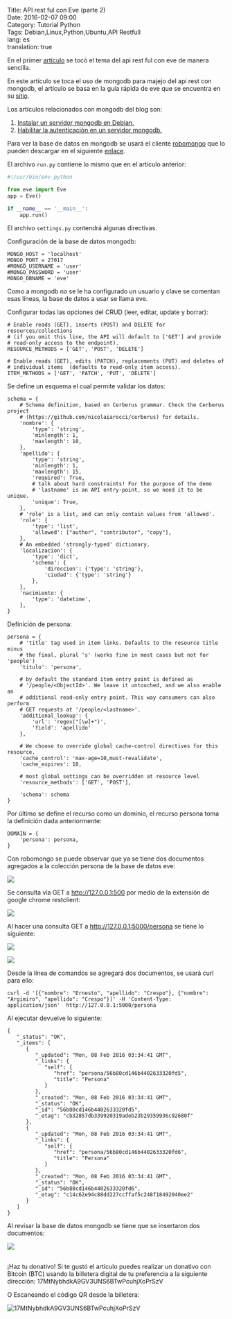 Title: API rest ful con Eve (parte 2)  
Date: 2016-02-07 09:00  
Category: Tutorial Python  
Tags:  Debian,Linux,Python,Ubuntu,API Restfull  
lang: es  
translation: true  


En el primer [artículo](https://www.seraph.to/api-rest-full-para-python-con-eve-parte-1.html#api-rest-full-para-python-con-eve-parte-1) se tocó el tema del api rest ful con eve de manera sencilla.

En este artículo se toca el uso de mongodb para majejo del api rest con mongodb, el artículo se basa en la guía rápida de eve que se encuentra en su [sitio](https://docs.python-eve.org/en/stable/quickstart.html).

Los artículos relacionados con mongodb del blog son:

1. [Instalar un servidor mongodb en Debian.](https://www.seraph.to/habilitar-autenticacion-en-un-servidor-mongodb.html#habilitar-autenticacion-en-un-servidor-mongodb)  
2. [Habilitar la autenticación en un servidor mongodb.](https://www.seraph.to/instalar-un-servidor-mongodb-en-debian.html#instalar-un-servidor-mongodb-en-debian)  

Para ver la base de datos en mongodb se usará el cliente [robomongo](https://app.robomongo.org/) que lo pueden descargar en el siguiente [enlace](https://app.robomongo.org/download.html).

El archivo `run.py` contiene lo mismo que en el artículo anterior:
```python
#!/usr/bin/env python

from eve import Eve
app = Eve()

if __name__ == '__main__':
    app.run()
```
El archivo `settings.py` contendrá algunas directivas.

Configuración de la base de datos mongodb:
```
MONGO_HOST = 'localhost'
MONGO_PORT = 27017
#MONGO_USERNAME = 'user'
#MONGO_PASSWORD = 'user'
MONGO_DBNAME = 'eve'
```
Como a mongodb no se le ha configurado un usuario y clave se comentan esas líneas, la base de datos a usar se llama eve.

Configurar todas las opciones del CRUD (leer, editar, update y borrar):
```
# Enable reads (GET), inserts (POST) and DELETE for resources/collections
# (if you omit this line, the API will default to ['GET'] and provide
# read-only access to the endpoint).
RESOURCE_METHODS = ['GET', 'POST', 'DELETE']

# Enable reads (GET), edits (PATCH), replacements (PUT) and deletes of
# individual items  (defaults to read-only item access).
ITEM_METHODS = ['GET', 'PATCH', 'PUT', 'DELETE']
```
Se define un esquema el cual permite validar los datos:
```
schema = {
    # Schema definition, based on Cerberus grammar. Check the Cerberus project
    # (https://github.com/nicolaiarocci/cerberus) for details.
    'nombre': {
        'type': 'string',
        'minlength': 1,
        'maxlength': 10,
    },
    'apellido': {
        'type': 'string',
        'minlength': 1,
        'maxlength': 15,
        'required': True,
        # talk about hard constraints! For the purpose of the demo
        # 'lastname' is an API entry-point, so we need it to be unique.
        'unique': True,
    },
    # 'role' is a list, and can only contain values from 'allowed'.
    'role': {
        'type': 'list',
        'allowed': ["author", "contributor", "copy"],
    },
    # An embedded 'strongly-typed' dictionary.
    'localizacion': {
        'type': 'dict',
        'schema': {
            'direccion': {'type': 'string'},
            'ciudad': {'type': 'string'}
        },
    },
    'nacimiento: {
        'type': 'datetime',
    },
}
```
Definición de persona:
```
persona = {
    # 'title' tag used in item links. Defaults to the resource title minus
    # the final, plural 's' (works fine in most cases but not for 'people')
    'titulo': 'persona',

    # by default the standard item entry point is defined as
    # '/people/<ObjectId>'. We leave it untouched, and we also enable an
    # additional read-only entry point. This way consumers can also perform
    # GET requests at '/people/<lastname>'.
    'additional_lookup': {
        'url': 'regex("[\w]+")',
        'field': 'apellido'
    },

    # We choose to override global cache-control directives for this resource.
    'cache_control': 'max-age=10,must-revalidate',
    'cache_expires': 10,

    # most global settings can be overridden at resource level
    'resource_methods': ['GET', 'POST'],

    'schema': schema
}
```
Por último se define el recurso como un dominio, el recurso persona toma la definición dada anteriormente:
```
DOMAIN = {
    'persona': persona,
}
```

Con robomongo se puede observar que ya se tiene dos documentos agregados a la colección persona de la base de datos eve:

![](./images/apirestfulconeve2-1.png)

Se consulta vía GET a http://127.0.0.1:500 por medio de la extensión de google chrome restclient:

![](./images/apirestfulconeve2-2.png)

Al hacer una consulta GET a http://127.0.0.1:5000/persona se tiene lo siguiente:

![](./images/apirestfulconeve2-3.png)

![](./images/apirestfulconeve2-4.png)

Desde la línea de comandos se agregará dos documentos, se usará curl para ello:
```
curl -d '[{"nombre": "Ernesto", "apellido": "Crespo"}, {"nombre": "Argimiro", "apellido": "Crespo"}]' -H 'Content-Type: application/json'  http://127.0.0.1:5000/persona
```

Al ejecutar devuelve lo siguiente:
```
{
   "_status": "OK",
   "_items": [
      {
         "_updated": "Mon, 08 Feb 2016 03:34:41 GMT",
         "_links": {
            "self": {
               "href": "persona/56b80cd146b4402633320fd5",
               "title": "Persona"
            }
         },
         "_created": "Mon, 08 Feb 2016 03:34:41 GMT",
         "_status": "OK",
         "_id": "56b80cd146b4402633320fd5",
         "_etag": "cb32857db339920319adeb23b29359936c92680f"
      },
      {
         "_updated": "Mon, 08 Feb 2016 03:34:41 GMT",
         "_links": {
            "self": {
               "href": "persona/56b80cd146b4402633320fd6",
               "title": "Persona"
            }
         },
         "_created": "Mon, 08 Feb 2016 03:34:41 GMT",
         "_status": "OK",
         "_id": "56b80cd146b4402633320fd6",
         "_etag": "c14c62e94c88dd227ccffaf5c248f18492040ee2"
      }
   ]
}

```
Al revisar la base de datos mongodb se tiene que se insertaron dos documentos:

![](./images/apirestfulconeve2-5.png)

##  ##
¡Haz tu donativo!
Si te gustó el artículo puedes realizar un donativo con Bitcoin (BTC)
usando la billetera digital de tu preferencia a la siguiente
dirección: 17MtNybhdkA9GV3UNS6BTwPcuhjXoPrSzV

O Escaneando el código QR desde la billetera:

![17MtNybhdkA9GV3UNS6BTwPcuhjXoPrSzV](./images/17MtNybhdkA9GV3UNS6BTwPcuhjXoPrSzV.png)
